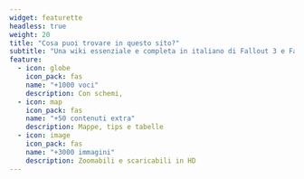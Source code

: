 ```yaml
---
widget: featurette
headless: true
weight: 20
title: "Cosa puoi trovare in questo sito?"
subtitle: "Una wiki essenziale e completa in italiano di Fallout 3 e Fallout: New Vegas"
feature:
  - icon: globe
    icon_pack: fas
    name: "+1000 voci"
    description: Con schemi,
  - icon: map
    icon_pack: fas
    name: "+50 contenuti extra"
    description: Mappe, tips e tabelle
  - icon: image
    icon_pack: fas
    name: "+3000 immagini"
    description: Zoomabili e scaricabili in HD
---
```

